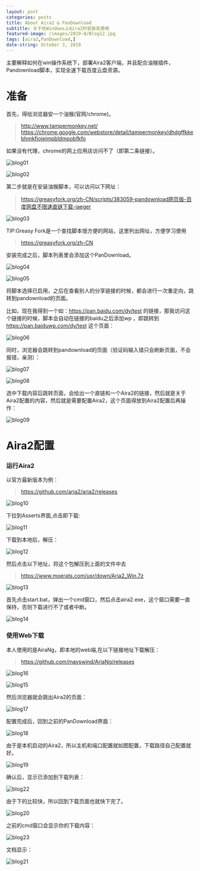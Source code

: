 ```yaml
---
layout: post
categories: posts
title: About Aira2 & PanDownload
subtitle: 关于在Windows上Aira2的安装及使用
featured-image: /images/2019-8/Blog12.jpg
tags: [aira2,PanDownload,]
date-string: October 3, 2019
---
```

主要解释如何在win操作系统下，部署Aira2客户端，并且配合油猴插件，Pandownload脚本，实现全速下载百度云盘资源。

# 准备

首先，得给浏览器安一个油猴(官网/chrome)。
>http://www.tampermonkey.net/
>https://chrome.google.com/webstore/detail/tampermonkey/dhdgffkkebhmkfjojejmpbldmpobfkfo

如果没有代理，chrome的网上应用店访问不了（即第二条链接）。

![blog01](/images/2019-10-03/blog01.png)

![blog02](/images/2019-10-03/blog02.png)


第二步就是在安装油猴脚本，可以访问以下网址：

>https://greasyfork.org/zh-CN/scripts/383059-pandownload网页版-百度网盘不限速直链下载-jaeger

![blog03](/images/2019-10-03/blog03.png)

TIP:Greasy Fork是一个查找脚本很方便的网站，这里列出网址，方便学习使用

>https://greasyfork.org/zh-CN

安装完成之后，脚本列表里会添加这个PanDownload。

![blog04](/images/2019-10-03/blog04.png)

![blog05](/images/2019-10-03/blog05.png)


将脚本选择已启用，之后在查看别人的分享链接的时候，都会进行一次重定向，跳转到pandownload的页面。

比如，现在我得到一个如：https://pan.baidu.com/dy/test 的链接，那我访问这个链接的时候，脚本会自动在链接的baidu之后添加wp ，即跳转到 https://pan.baiduwp.com/dy/test 这个页面：

![blog06](/images/2019-10-03/blog06.png)

同时，浏览器会跳转到pandownload的页面（验证码输入错只会刷新页面，不会报错，亲测）：

![blog07](/images/2019-10-03/blog07.png)

![blog08](/images/2019-10-03/blog08.png)

选中下载内容后跳转页面，会给出一个直链和一个Aira2的链接，然后就是关于Aira2配置的内容，然后就是需要配置Aira2，这个页面得放到Aira2配置后再操作：

![blog09](/images/2019-10-03/blog09.png)

# Aira2配置

### 运行Aira2
以官方最新版本为例：
>https://github.com/aria2/aria2/releases

![blog10](/images/2019-10-03/blog10.png)

下拉到Asserts界面,点击即下载:

![blog11](/images/2019-10-03/blog11.png)

下载到本地后，解压：

![blog12](/images/2019-10-03/blog12.png)

然后点击以下地址，将这个包解压到上面的文件中去

>https://www.moerats.com/usr/down/Aria2_Win.7z

![blog13](/images/2019-10-03/blog13.png)

首先点击start.bat，弹出一个cmd窗口，然后点击aira2.exe，这个窗口需要一直保持，否则下载进行不了或者中断。

![blog14](/images/2019-10-03/blog14.png)

### 使用Web下载

本人使用的是AiraNg，即本地的web端,在以下链接地址下载解压：

>https://github.com/mayswind/AriaNg/releases

![blog16](/images/2019-10-03/blog16.png)

![blog15](/images/2019-10-03/blog15.png)

然后浏览器就会跳出Aira2的页面：

![blog17](/images/2019-10-03/blog17.png)

配置完成后，回到之前的PanDownload界面：

![blog18](/images/2019-10-03/blog18.png)

由于是本机启动的Aira2，所以主机和端口配置就如图配置，下载路径自己配置就好。

![blog19](/images/2019-10-03/blog19.png)

确认后，显示已添加到下载列表：

![blog22](/images/2019-10-03/blog22.png)

由于下的比较快，所以回到下载页面也就快下完了。

![blog20](/images/2019-10-03/blog20.png)

之前的cmd窗口会显示你的下载内容：

![blog23](/images/2019-10-03/blog23.png)

文档显示：

![blog21](/images/2019-10-03/blog21.png)


